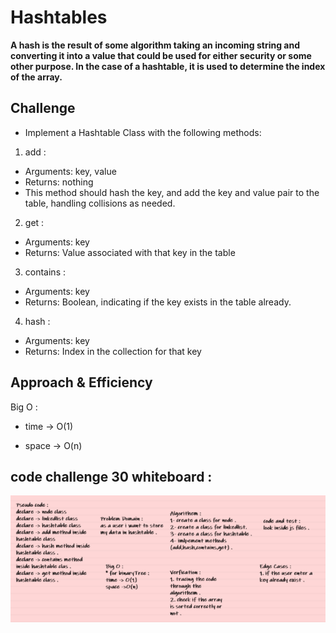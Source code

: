 # Hashtables

**A hash is the result of some algorithm taking an incoming string and converting it into a value that could be used for either security or some other purpose. In the case of a hashtable, it is used to determine the index of the array.**

## Challenge

* Implement a Hashtable Class with the following methods:

1. add : 
- Arguments: key, value
- Returns: nothing
- This method should hash the key, and add the key and value pair to the table, handling collisions as needed.

2. get :
- Arguments: key
- Returns: Value associated with that key in the table

3. contains :
- Arguments: key
- Returns: Boolean, indicating if the key exists in the table already.

4. hash : 
- Arguments: key
- Returns: Index in the collection for that key

## Approach & Efficiency

Big O :

- time -> O(1)

- space -> O(n)

## code challenge 30 whiteboard : 

![iamge](./whiteboard30.PNG)
